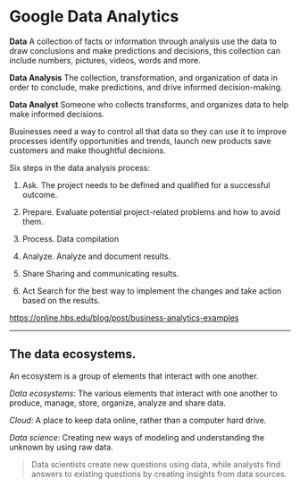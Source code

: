 # Google Data Analytics



**Data**  A collection of facts or information through analysis use the data to draw conclusions and make predictions and decisions, this collection can include numbers, pictures, videos, words and more.

**Data Analysis** The collection, transformation, and organization of data in order to conclude, make predictions, and drive informed decision-making.

**Data Analyst** Someone who collects transforms, and organizes data to help make informed decisions.

Businesses need a way to control all that data so they can use it to improve processes identify opportunities and trends, launch new products save customers and make thoughtful decisions.

Six steps in the data analysis process:

1. Ask.
The project needs to be defined and qualified for a successful outcome.

2. Prepare.
Evaluate potential project-related problems and how to avoid them.

3. Process.
Data compilation

4. Analyze.
Analyze and document results.

5. Share
Sharing and communicating results.

6. Act
Search for the best way to implement the changes and take action based on the results.

https://online.hbs.edu/blog/post/business-analytics-examples

***

## The data ecosystems.

An ecosystem is a group of elements that interact with one another. 

*Data ecosystems*: The various elements that interact with one another to produce, manage, store, organize, analyze and share data.

*Cloud*: A place to keep data online, rather than a computer hard drive.

*Data science*: Creating new ways of modeling and understanding the unknown by using raw data. 

> Data scientists create new questions using data, while analysts find answers to existing questions by creating insights from data sources.